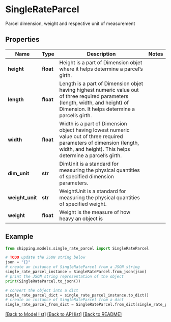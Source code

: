 # SingleRateParcel

Parcel dimension, weight and respective unit of measurement

## Properties

Name | Type | Description | Notes
------------ | ------------- | ------------- | -------------
**height** | **float** | Height is a part of Dimension objet where it helps determine a parcel’s girth. | 
**length** | **float** | Length is a part of Dimension objet having highest numeric value out of three required parameters (length, width, and height) of Dimension. It helps determine a parcel’s girth. | 
**width** | **float** | Width is a part of Dimension object having lowest numeric value out of three required parameters of dimension (length, width, and height). This helps determine a parcel’s girth. | 
**dim_unit** | **str** | DimUnit is a standard for measuring the physical quantities of specified dimension parameters. | 
**weight_unit** | **str** | WeightUnit is a standard for measuring the physical quantities of specified weight. | 
**weight** | **float** | Weight is the measure of how heavy an object is | 

## Example

```python
from shipping.models.single_rate_parcel import SingleRateParcel

# TODO update the JSON string below
json = "{}"
# create an instance of SingleRateParcel from a JSON string
single_rate_parcel_instance = SingleRateParcel.from_json(json)
# print the JSON string representation of the object
print(SingleRateParcel.to_json())

# convert the object into a dict
single_rate_parcel_dict = single_rate_parcel_instance.to_dict()
# create an instance of SingleRateParcel from a dict
single_rate_parcel_from_dict = SingleRateParcel.from_dict(single_rate_parcel_dict)
```
[[Back to Model list]](../README.md#documentation-for-models) [[Back to API list]](../README.md#documentation-for-api-endpoints) [[Back to README]](../README.md)


